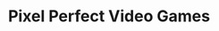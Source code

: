 ---
title: "Pixel Perfect Video Games"
url: /middleville/pixel-perfect-video-games/
shop: Videospiele
---